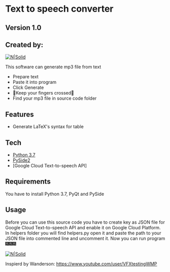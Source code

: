 # Text to speech converter
## Version 1.0
##  Created by:
[![N|Solid](https://i.imgur.com/zk7PUsqm.jpg)](https://nodesource.com/products/nsolid)



This software can generate mp3 file from text

- Prepare text
- Paste it into program
- Click Generate
- 🤞Keep your fingers crossed🤞 
- Find your mp3 file in source code folder

## Features

- Generate LaTeX's syntax for table

## Tech

- [Python 3.7] 
- [PySide2]
- [Google Cloud Text-to-speech API]

## Requirements

You have to install Python 3.7, PyQt and PySide

## Usage 

Before you can use this source code you have to create key as JSON file for Google Cloud Text-to-speech API and enable it on Google Cloud Platform. In helpers folder you will find helpers.py open it and paste the path to your JSON file into commented line and uncomment it. Now you can run program 🎆🎆🎆

[![N|Solid](https://i.imgur.com/aJ7LLa4.gif)](https://nodesource.com/products/nsolid)

Inspierd by Wanderson: https://www.youtube.com/user/VFXtestingWMP






   [Python 3.7]: <https://www.python.org/downloads/release/python-370/>
   [Pyside2]: <https://pypi.org/project/PySide2/>
   [Google Cloud Text-to-speech]: <https://cloud.google.com/text-to-speech>
